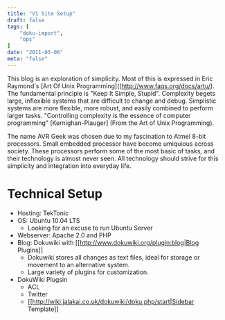 ```yaml
---
title: "V1 Site Setup"
draft: false
tags: [
    "doku-import",
    "ops"
]
date: "2011-03-06"
meta: "false"
---
```


This blog is an exploration of simplicity.  Most of this is expressed in Eric Raymond's [Art Of Unix Programming]((http://www.faqs.org/docs/artu/).  The fundamental principle is "Keep It Simple, Stupid".  Complexity begets large, inflexible systems that are difficult to change and debug.  Simplistic systems are more flexible, more robust, and easily combined to perform larger tasks.  "Controlling complexity is the essence of computer programming" [Kernighan-Plauger] (From the Art of Unix Programming).

The name AVR Geek was chosen due to my fascination to Atmel 8-bit processors.  Small embedded processor have become umiquious across society.  These processors perform some of the most basic of tasks, and their technology is almost never seen.  All technology should strive for this simplicity and integration into everyday life.

# Technical Setup 

- Hosting: TekTonic
- OS:  Ubuntu 10.04 LTS
  - Looking for an excuse to run Ubuntu Server
- Webserver: Apache 2.0 and PHP
- Blog: Dokuwiki with [[http://www.dokuwiki.org/plugin:blog|Blog Plugins]]
  - Dokuwiki stores all changes as text files, ideal for storage or movement to an alternative system.
  - Large variety of plugins for customization.
- DokuWiki Plugsin
  - ACL
  - Twitter
  - [[http://wiki.jalakai.co.uk/dokuwiki/doku.php/start|Sidebar Template]]



